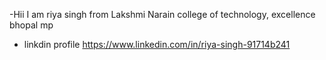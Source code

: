 -Hii I am riya singh from Lakshmi Narain college of technology, excellence bhopal mp 
- linkdin profile
https://www.linkedin.com/in/riya-singh-91714b241
